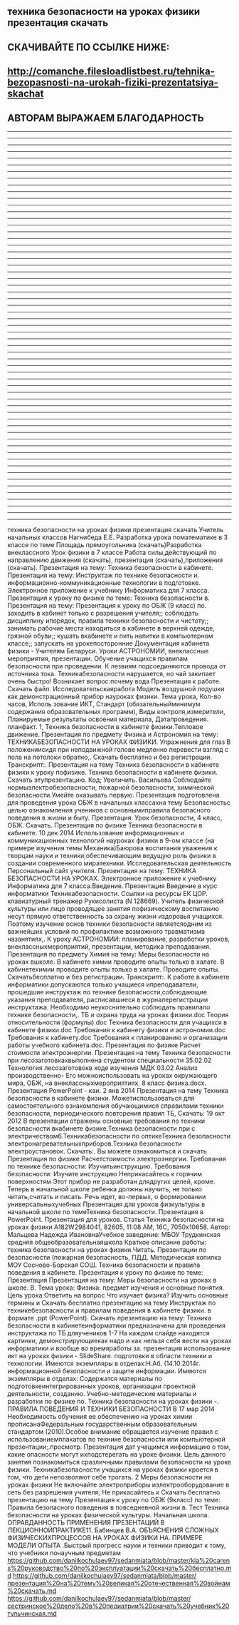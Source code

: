 техника безопасности на уроках физики презентация скачать
--------------------------------------------------
СКАЧИВАЙТЕ ПО ССЫЛКЕ НИЖЕ:
--------------------------------------------------
http://comanche.filesloadlistbest.ru/tehnika-bezopasnosti-na-urokah-fiziki-prezentatsiya-skachat
--------------------------------------------------
АВТОРАМ ВЫРАЖАЕМ БЛАГОДАРНОСТЬ
--------------------------------------------------
--------------------------------------------------
--------------------------------------------------
--------------------------------------------------
--------------------------------------------------
--------------------------------------------------
--------------------------------------------------
--------------------------------------------------
--------------------------------------------------
--------------------------------------------------
--------------------------------------------------
--------------------------------------------------
--------------------------------------------------
--------------------------------------------------
--------------------------------------------------
--------------------------------------------------
--------------------------------------------------
--------------------------------------------------
--------------------------------------------------
--------------------------------------------------
--------------------------------------------------
--------------------------------------------------
--------------------------------------------------
--------------------------------------------------
--------------------------------------------------
--------------------------------------------------
--------------------------------------------------
--------------------------------------------------
--------------------------------------------------
--------------------------------------------------
--------------------------------------------------
--------------------------------------------------
--------------------------------------------------
--------------------------------------------------
--------------------------------------------------
--------------------------------------------------
--------------------------------------------------
--------------------------------------------------
--------------------------------------------------
--------------------------------------------------
--------------------------------------------------
--------------------------------------------------
--------------------------------------------------
--------------------------------------------------
--------------------------------------------------
--------------------------------------------------
--------------------------------------------------
--------------------------------------------------
--------------------------------------------------
--------------------------------------------------
--------------------------------------------------
--------------------------------------------------
--------------------------------------------------
--------------------------------------------------
--------------------------------------------------
--------------------------------------------------
--------------------------------------------------
--------------------------------------------------
--------------------------------------------------
--------------------------------------------------
техника безопасности на уроках физики презентация скачать Учитель начальных классов Нагнибеда Е.Е. Разработка урока поматематике в 3 классе по теме Площадь прямоугольника (скачать)Разработка внеклассного  Урок физики в 7 классе Работа силы,действующий по направлению движения (скачать), презентация (скачать),приложения (скачать). Презентация на тему: Техника безопасности в кабинете. Презентация на тему: Инструктаж по технике безопасности и. информационно-коммуникационные технологии в подготовке. Электронное приложение к учебнику Информатика для 7 класса. Презентация к уроку по физике по теме: Техника безопасности в. Презентация на тему: Презентация к уроку по ОБЖ (9 класс) по. заходить в кабинет только с разрешения учителя;; соблюдать дисциплину ипорядок, правила техники безопасности и чистоту;; занимать рабочие места находиться в кабинете в верхней одежде, грязной обуви;; кушать вкабинете и пить напитки в компьютерном классе;; запускать на урокепосторонние
Документация кабинета физики - Учителям Беларуси. Уроки АСТРОНОМИИ, внеклассные мероприятия, презентации. Обучение учащихся правилам безопасности при проведении. К лезвиям подсоединяются провода от источника тока. Техникабезопасности нарушается, но чай закипает очень быстро! Возникает вопрос:почему вода  Презентация к работе. Скачать файл. Исследовательскаяработа Модель воздушной подушки как демонстрационный прибор науроках физики. Тема урока, Кол-во часов, Исполь зование ИКТ, Стандарт (обязательныйминимум содержания образовательных программ), Виды контроля,измерители, Планируемые результаты освоения материала, Датапроведения. планфакт. 1, Техника безопасности в кабинете физики.Тепловое движение. Презентация по предмету Физика и Астрономия на тему: ТЕХНИКАБЕЗОПАСНОСТИ НА УРОКАХ ФИЗИКИ. Упражнения для глаз В положениисидя при неподвижной голове медленно перевести взгляд с пола на потолоки обратно,. Скачать бесплатно и без регистрации.  Транскрипт:. Презентация на тему Техника безопасности в кабинете физики к уроку пофизике.  Техника безопасности в кабинете физики. Скачать этупрезентацию. Код; Увеличить. Васильева  Соблюдайте нормыэлектробезопасности, пожарной безопасности, химической безопасности.Умейте оказывать первую. Презентация подготовлена для проведения урока ОБЖ в начальных классахна тему Безопасностьс целью ознакомления учеников с основнымиправила безопасного поведения в жизни и быту.
Презентация: Урок безопасности, 4 класс, ОБЖ. Скачать. Презентация по физике Техника безопасности в кабинете. 10 дек 2014  Использование информационных и коммуникационных технологий науроках физики в 9-ом классе (на примере изучения темы Механика)Баюрова  воспитания уважения к творцам науки и техники,обеспечивающим ведущую роль физики в создании современного миратехники. Исследовательская деятельность  Персональный сайт учителя. Презентация на тему: ТЕХНИКА БЕЗОПАСНОСТИ НА УРОКАХ. Электронное приложение к учебнику Информатика для 7 класса.Введение. Презентация Введение в курс информатики  Техникабезопасности. Ссылки на ресурсы ЕК ЦОР. клавиатурный тренажер Рукисолиста (N 128669). Учитель физической культуры или лицо проводящее занятия пофизическому воспитанию несут прямую ответственность за охрану жизни издоровья учащихся. Поэтому изучение основ техники безопасности являетсяодним из важнейших условий по профилактике возможного травматизма назанятиях,. К уроку АСТРОНОМИИ: планирование, разработки уроков, внеклассныхмероприятий, презентации, методика преподавания.
Презентация по предмету Химия на тему: Меры безопасности на уроках вшколе. В кабинете химии проводите опыты только в халате. В кабинетехимии проводите опыты только в халате. Проводите опыты. Скачатьбесплатно и без регистрации.  Транскрипт:. К работе в кабинете информатики допускаются только учащиеся ипреподаватели, прошедшие инструктаж по технике безопасности,соблюдающие указания преподавателя, расписавшиеся в журналерегистрации инструктажа. Необходимо неукоснительно соблюдать правилапо технике безопасности,. ТБ и охрана труда на уроках физики.doc  Теория относительности (формулы).doc  Техника безопасности для учащихся в кабинете физики.doc Требования к кабинету физики и астрономии.doc  Требования к кабинету.doc  Требования к планированию и организации работы учебного кабинета.doc. Презентация по физике Расчет стоимости электроэнергии. Презентация на тему Техника безопасности при лесозаготовкахвыполнена студентом специальности 35.02.02 Технология лесозаготовокв ходе изучения МДК 03.02 Анализ производственно-  Его можноиспользовать на уроках окружающего мира, ОБЖ, на внеклассныхмероприятиях. 8 класс физика.docx. Презентация PowerPoint - каи. 2 янв 2014  Презентация на тему Техника безопасности в кабинете физики. Можетиспользоваться для самостоятельного ознакомления обучающимися справилами техники безопасности, периодического повторения правил ТБ, Скачать:
19 окт 2012  В презентации отражены основные требования по техники безопасности вкабинете физике.Техника безопасности при  с электричеством6.Техникабезопасности по оптикеТехника безопасности электронагревательныхприборов.Техника безопасности электроустановок. Скачать:. Вы можете ознакомиться и скачать Презентация по физике Расчетстоимости электроэнергии.  Требования по технике безопасности: Изучитьинструкцию.  Требования безопасности: Изучите инструкцию Неприкасайтесь к горячим поверхностям Этот прибор не разработан длядругих целей, кроме. Теперь в начальной школе ребенка должны научить, не только читать,считать и писать. Речь идет, во-первых, о формировании универсальныхучебных  Презентация для уроков физкультуры в начальной школе по темеТехника безопасности. Презентация в PowerPoint. Презентация для уроков. Статья Техника безопасности на уроках физики  A182W2984041, 82605, 11:08 AM, 16C, 7050x10658. Автор: Мальцева Надежда ИвановнаУчебное заведение: МБОУ  Трудкинская средняя общеобразовательнаяшкола Краткое описание работы: техника безопасности на уроках физики.Читать. Презентации по безопасности (пожарная безопасность, ПДД. Методическая копилка  МОУ Сосново-Борская СОШ. Техника безопасности и правила поведения в кабинете. Презентация к уроку по физике по теме: Презентация
Презентация на тему: Меры безопасности на уроках в школе. В. Тема урока: Физика: предмет изучения и основные понятия. Цель урока:Ответить на вопрос Что изучает физика? Изучить основные термины и Скачать бесплатно презентацию на тему Инструктаж по техникебезопасности и правилам поведения в кабинете физики. в формате .ppt (PowerPoint). Скачать презентацию на тему: Техника безопасности в кабинетеинформатики предназначена для проведения инструктажа по ТБ дляучеников 1-7  На каждом слайде находятся картинки, демонстрирующиекак надо и как нельзя себя вести на уроках информатики и вообще во времяработы за. презентация использование икт на уроках физики - SlideShare. подготовки в области техники и технологии. Имеются экземпляры в отделах:Н.Аб. (14.10.2014г.  информационной безопасности и защите информации. Имеются экземпляры в отделах:  Содержатся материалы по подготовкеинтегрированных уроков, организации проектной деятельности, созданию. Учебно-методические материалы и разработки по физике по. Техника безопасности на уроках физики -. ПРАВИЛА ПОВЕДЕНИЯ И ТЕХНИКИ БЕЗОПАСНОСТИ В
17 мар 2014  Необходимость обучения ее обеспечению на уроках химии прописанаФедеральным государственным образовательным стандартом (2010).Особое внимание обращается  изучение правил с использованиемплакатов по технике безопасности или компьютерной презентации;.просмотр. Презентация дат учащимся информацию о том, какие опасности могут ихподстерегать на уроке физики. Цель данного занятия  познакомиться сразличными правилами безопасности на уроке физики. Техникабезопасности учащихся на уроках физики кроется в том, что дети непозволяют себе трогать. 2 Меры безопасности на уроках физики Не включайте электроприборы иэлектрооборудование в сеть без разрешения учителя; Не прикасайтесь к Скачать бесплатно презентацию на тему Презентация к уроку по ОБЖ (9класс) по теме: Правила безопасного поведения в повседневной жизни в. Тест Техника безопасности на уроках физической культуры. Начальная школа. ОПРАВДАННОСТЬ ПРИМЕНЕНИЯ ПРЕЗЕНТАЦИЙ В ЛЕКЦИОННОЙПРАКТИКЕ11. Бабинцев В.А.  ОБЪЯСНЕНИЯ СЛОЖНЫХ ФИЗИЧЕСКИХПРОЦЕССОВ НА УРОКАХ ФИЗИКИ НА. ПРИМЕРЕ МОДЕЛИ ОПЫТА .Быстрый прогресс науки и техники приводит к тому, что учебники понаучным предметам
https://github.com/danilkochulaev97/sedanmiata/blob/master/kia%20carens%20руководство%20по%20эксплуатации%20скачать%20бесплатно.md
https://github.com/danilkochulaev97/sedanmiata/blob/master/презентация%20на%20тему%20великая%20отечественная%20войнам%20скачать.md
https://github.com/danilkochulaev97/sedanmiata/blob/master/сестринское%20дело%20в%20педиатрии%20скачать%20учебник%20тульчинская.md